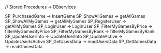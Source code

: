 // Stored Procedures -> DBservices

SP_PurchasedGame -> InsertGame
SP_ShowAllGames -> getAllGames
SP_ShowAllMyGames -> getAllMyGames
SP_RegisterUser -> getAllMyGames
SP_LoginUser -> LoginUser
SP_FilterMyGamesByPrice -> filterMyGamesByPrice
SP_FilterMyGamesByRank -> filterMyGamesByRank
SP_UpdateUserInfo -> UpdateUserInfo
SP_UpdateActive -> UpdateUserIsActive
SP_GetUsersData -> readUsersData
SP_GetGamesData -> readGamesData
